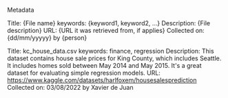 
Metadata

Title: {File name}
keywords: {keyword1, keyword2, ...}
Description: {File description}
URL: {URL it was retrieved from, if applies}
Collected on: {dd/mm/yyyyy} by {person}

Title: kc_house_data.csv
keywords: finance, regression
Description: This dataset contains house sale prices for King County, which includes Seattle. It includes homes sold between May 2014 and May 2015. It's a great dataset for evaluating simple regression models.
URL: https://www.kaggle.com/datasets/harlfoxem/housesalesprediction
Collected on: 03/08/2022 by Xavier de Juan
